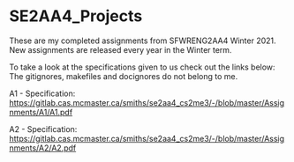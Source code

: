 # SE2AA4_Projects
These are my completed assignments from SFWRENG2AA4 Winter 2021. New assignments are released every year in the Winter term. 

To take a look at the specifications given to us check out the links below:
The gitignores, makefiles and docignores do not belong to me.

A1 - Specification: https://gitlab.cas.mcmaster.ca/smiths/se2aa4_cs2me3/-/blob/master/Assignments/A1/A1.pdf

A2 - Specification: https://gitlab.cas.mcmaster.ca/smiths/se2aa4_cs2me3/-/blob/master/Assignments/A2/A2.pdf
